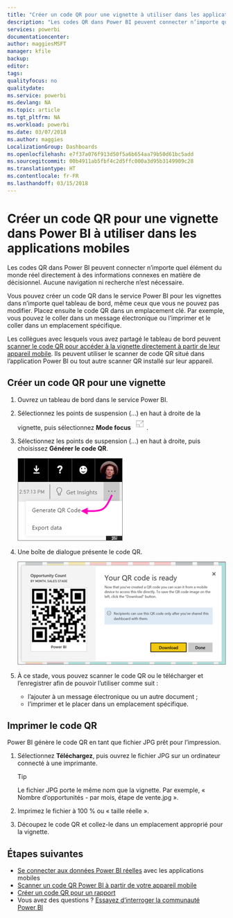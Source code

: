 ```yaml
---
title: "Créer un code QR pour une vignette à utiliser dans les applications mobiles Power BI"
description: "Les codes QR dans Power BI peuvent connecter n’importe quel élément du monde réel directement à des informations connexes en matière de décisionnel dans l’application mobile Power BI. Aucune navigation ni recherche n’est nécessaire."
services: powerbi
documentationcenter: 
author: maggiesMSFT
manager: kfile
backup: 
editor: 
tags: 
qualityfocus: no
qualitydate: 
ms.service: powerbi
ms.devlang: NA
ms.topic: article
ms.tgt_pltfrm: NA
ms.workload: powerbi
ms.date: 03/07/2018
ms.author: maggies
LocalizationGroup: Dashboards
ms.openlocfilehash: e7f37a076f913d50f5a6b654aa79b50d61bc5add
ms.sourcegitcommit: 00b4911ab5fbf4c2d5ffc000a3d95b3149909c28
ms.translationtype: HT
ms.contentlocale: fr-FR
ms.lasthandoff: 03/15/2018
---
```

# <a name="create-a-qr-code-for-a-tile-in-power-bi-to-use-in-the-mobile-apps"></a>Créer un code QR pour une vignette dans Power BI à utiliser dans les applications mobiles
Les codes QR dans Power BI peuvent connecter n’importe quel élément du monde réel directement à des informations connexes en matière de décisionnel. Aucune navigation ni recherche n’est nécessaire.

Vous pouvez créer un code QR dans le service Power BI pour les vignettes dans n’importe quel tableau de bord, même ceux que vous ne pouvez pas modifier. Placez ensuite le code QR dans un emplacement clé. Par exemple, vous pouvez le coller dans un message électronique ou l’imprimer et le coller dans un emplacement spécifique. 

Les collègues avec lesquels vous avez partagé le tableau de bord peuvent [scanner le code QR pour accéder à la vignette directement à partir de leur appareil mobile](mobile-apps-qr-code.md). Ils peuvent utiliser le scanner de code QR situé dans l’application Power BI ou tout autre scanner QR installé sur leur appareil.


## <a name="create-a-qr-code-for-a-tile"></a>Créer un code QR pour une vignette
1. Ouvrez un tableau de bord dans le service Power BI.
2. Sélectionnez les points de suspension (...) en haut à droite de la vignette, puis sélectionnez **Mode focus** ![](media/service-create-qr-code-for-tile/fullscreen-icon.jpg).
3. Sélectionnez les points de suspension (...) en haut à droite, puis choisissez **Générer le code QR**. 
   
    ![](media/service-create-qr-code-for-tile/power-bi-create-qr-code-tile.png)
4. Une boîte de dialogue présente le code QR. 
   
    ![](media/service-create-qr-code-for-tile/pbi_qrcode_opportunity_count.png)
5. À ce stade, vous pouvez scanner le code QR ou le télécharger et l’enregistrer afin de pouvoir l’utiliser comme suit : 
   
   * l’ajouter à un message électronique ou un autre document ; 
   * l’imprimer et le placer dans un emplacement spécifique. 

## <a name="print-the-qr-code"></a>Imprimer le code QR
Power BI génère le code QR en tant que fichier JPG prêt pour l’impression. 

1. Sélectionnez **Téléchargez**, puis ouvrez le fichier JPG sur un ordinateur connecté à une imprimante.  
   
   > [!TIP]
   > Le fichier JPG porte le même nom que la vignette. Par exemple, « Nombre d’opportunités - par mois, étape de vente.jpg ».
   > 
   > 
2. Imprimez le fichier à 100 % ou « taille réelle ».  
3. Découpez le code QR et collez-le dans un emplacement approprié pour la vignette. 

## <a name="next-steps"></a>Étapes suivantes
* [Se connecter aux données Power BI réelles](mobile-apps-data-in-real-world-context.md) avec les applications mobiles
* [Scanner un code QR Power BI à partir de votre appareil mobile](mobile-apps-qr-code.md)
* [Créer un code QR pour un rapport](service-create-qr-code-for-report.md)
* Vous avez des questions ? [Essayez d’interroger la communauté Power BI](http://community.powerbi.com/)

